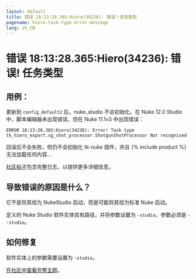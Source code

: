 ```yaml
---
layout: default
title: 错误 18:13:28.365:Hiero(34236): 错误！任务类型
pagename: hiero-task-type-error-message
lang: zh_CN
---
```


# 错误 18:13:28.365:Hiero(34236): 错误! 任务类型

## 用例：
更新到 `config_default2` 后，nuke_studio 不会初始化。在 Nuke 12.0 Studio 中，脚本编辑器未出现错误，但在 Nuke 11.1v3 中出现错误：

```
ERROR 18:13:28.365:Hiero(34236): Error! Task type tk_hiero_export.sg_shot_processor.ShotgunShotProcessor Not recognised
```

回滚后不会失败，但仍不会初始化 tk-nuke 插件，并且 {% include product %} 无法加载任何内容...

[社区帖子](https://community.shotgridsoftware.com/t/cant-get-shotgun-toolkit-to-work-with-nuke-studio-config-default2/4586)包含完整日志，以提供更多详细信息。

## 导致错误的原因是什么？
它不是将其视为 NukeStudio 启动，而是可能将其视为标准 Nuke 启动。

定义的 Nuke Studio 软件实体具有路径，并将参数设置为 `-studio`。参数必须是 `--studio`。

## 如何修复
软件实体上的参数需要设置为 `-studio`。

[在社区中查看完整主题](https://community.shotgridsoftware.com/t/cant-get-shotgun-toolkit-to-work-with-nuke-studio-config-default2/4586)。

